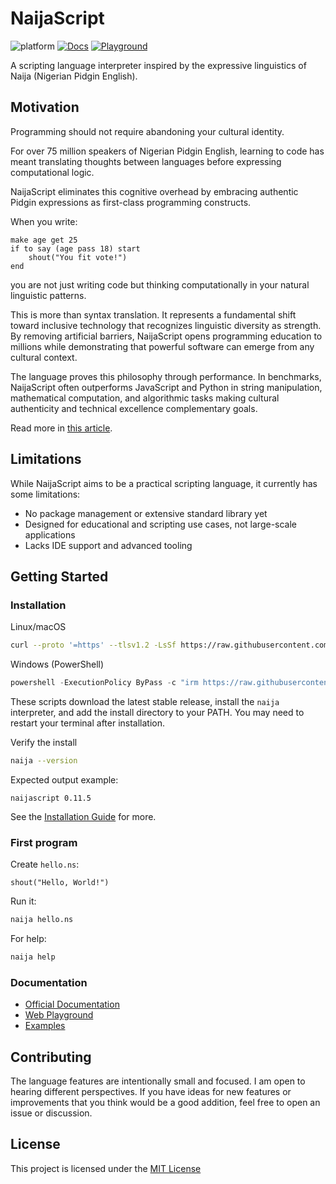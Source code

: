 # NaijaScript

![platform](https://img.shields.io/badge/platform-linux%20%7C%20macOS%20%7C%20windows-lightgrey)
[![Docs](https://img.shields.io/badge/docs-blue.svg?style=flat&logo=bookstack&logoColor=white)](https://xosnrdev.github.io/naijascript/)
[![Playground](https://img.shields.io/badge/playground-online-brightgreen?logo=google-chrome&logoColor=white)](https://naijascript-playground.pages.dev)

A scripting language interpreter inspired by the expressive linguistics of Naija (Nigerian Pidgin English).

## Motivation

Programming should not require abandoning your cultural identity.

For over 75 million speakers of Nigerian Pidgin English, learning to code has meant translating thoughts between languages before expressing computational logic.

NaijaScript eliminates this cognitive overhead by embracing authentic Pidgin expressions as first-class programming constructs.

When you write:

```naijascript
make age get 25
if to say (age pass 18) start
    shout("You fit vote!")
end
```

you are not just writing code but thinking computationally in your natural linguistic patterns.

This is more than syntax translation. It represents a fundamental shift toward inclusive technology that recognizes linguistic diversity as strength. By removing artificial barriers, NaijaScript opens programming education to millions while demonstrating that powerful software can emerge from any cultural context.

The language proves this philosophy through performance. In benchmarks, NaijaScript often outperforms JavaScript and Python in string manipulation, mathematical computation, and algorithmic tasks making cultural authenticity and technical excellence complementary goals.

Read more in [this article](https://hackmd.io/sIhWJ4QeSAGiaE3D-xiieg).

## Limitations

While NaijaScript aims to be a practical scripting language, it currently has some limitations:

- No package management or extensive standard library yet
- Designed for educational and scripting use cases, not large-scale applications
- Lacks IDE support and advanced tooling

## Getting Started

### Installation

Linux/macOS

```bash
curl --proto '=https' --tlsv1.2 -LsSf https://raw.githubusercontent.com/xosnrdev/naijascript/master/scripts/install.sh | sh
```

Windows (PowerShell)

```powershell
powershell -ExecutionPolicy ByPass -c "irm https://raw.githubusercontent.com/xosnrdev/naijascript/master/scripts/install.ps1 | iex"
```

These scripts download the latest stable release, install the `naija` interpreter, and add the install directory to your PATH. You may need to restart your terminal after installation.

Verify the install

```bash
naija --version
```

Expected output example:

```text
naijascript 0.11.5
```

See the [Installation Guide](./INSTALL.md) for more.

### First program

Create `hello.ns`:

```naijascript
shout("Hello, World!")
```

Run it:

```bash
naija hello.ns
```

For help:

```bash
naija help
```

### Documentation

- [Official Documentation](https://xosnrdev.github.io/naijascript/)
- [Web Playground](https://naijascript-playground.pages.dev)
- [Examples](./examples/)

## Contributing

The language features are intentionally small and focused. I am open to hearing different perspectives. If you have ideas for new features or improvements that you think would be a good addition, feel free to open an issue or discussion.

## License

This project is licensed under the [MIT License](./LICENSE)
